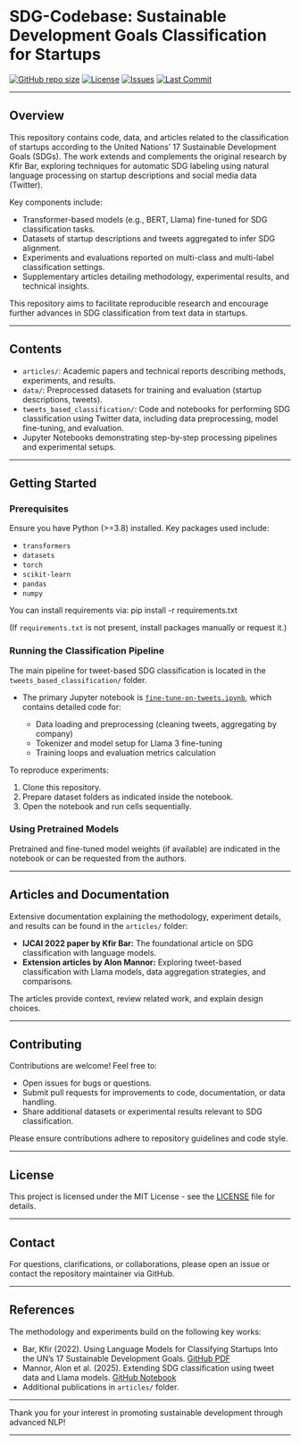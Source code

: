 # SDG-Codebase: Sustainable Development Goals Classification for Startups

[![GitHub repo size](https://img.shields.io/github/repo-size/Amannor/sdg-codebase)](https://github.com/Amannor/sdg-codebase)
[![License](https://img.shields.io/github/license/Amannor/sdg-codebase)](LICENSE)
[![Issues](https://img.shields.io/github/issues/Amannor/sdg-codebase)](https://github.com/Amannor/sdg-codebase/issues)
[![Last Commit](https://img.shields.io/github/last-commit/Amannor/sdg-codebase)](https://github.com/Amannor/sdg-codebase/commits/master)

---

## Overview

This repository contains code, data, and articles related to the classification of startups according to the United Nations’ 17 Sustainable Development Goals (SDGs). The work extends and complements the original research by Kfir Bar, exploring techniques for automatic SDG labeling using natural language processing on startup descriptions and social media data (Twitter).

Key components include:

- Transformer-based models (e.g., BERT, Llama) fine-tuned for SDG classification tasks.
- Datasets of startup descriptions and tweets aggregated to infer SDG alignment.
- Experiments and evaluations reported on multi-class and multi-label classification settings.
- Supplementary articles detailing methodology, experimental results, and technical insights.

This repository aims to facilitate reproducible research and encourage further advances in SDG classification from text data in startups.

---

## Contents

- `articles/`: Academic papers and technical reports describing methods, experiments, and results.
- `data/`: Preprocessed datasets for training and evaluation (startup descriptions, tweets).
- `tweets_based_classification/`: Code and notebooks for performing SDG classification using Twitter data, including data preprocessing, model fine-tuning, and evaluation.
- Jupyter Notebooks demonstrating step-by-step processing pipelines and experimental setups.

---

## Getting Started

### Prerequisites

Ensure you have Python (>=3.8) installed. Key packages used include:

- `transformers`
- `datasets`
- `torch`
- `scikit-learn`
- `pandas`
- `numpy`

You can install requirements via:
pip install -r requirements.txt


(If `requirements.txt` is not present, install packages manually or request it.)

### Running the Classification Pipeline

The main pipeline for tweet-based SDG classification is located in the `tweets_based_classification/` folder. 

- The primary Jupyter notebook is [`fine-tune-on-tweets.ipynb`](https://github.com/Amannor/sdg-codebase/blob/master/tweets_based_classification/fine-tune-on-tweets.ipynb), which contains detailed code for:

  - Data loading and preprocessing (cleaning tweets, aggregating by company)
  - Tokenizer and model setup for Llama 3 fine-tuning
  - Training loops and evaluation metrics calculation

To reproduce experiments:

1. Clone this repository.
2. Prepare dataset folders as indicated inside the notebook.
3. Open the notebook and run cells sequentially.

### Using Pretrained Models

Pretrained and fine-tuned model weights (if available) are indicated in the notebook or can be requested from the authors.

---

## Articles and Documentation

Extensive documentation explaining the methodology, experiment details, and results can be found in the `articles/` folder:

- **IJCAI 2022 paper by Kfir Bar:** The foundational article on SDG classification with language models.
- **Extension articles by Alon Mannor:** Exploring tweet-based classification with Llama models, data aggregation strategies, and comparisons.

The articles provide context, review related work, and explain design choices.

---

## Contributing

Contributions are welcome! Feel free to:

- Open issues for bugs or questions.
- Submit pull requests for improvements to code, documentation, or data handling.
- Share additional datasets or experimental results relevant to SDG classification.

Please ensure contributions adhere to repository guidelines and code style.

---

## License

This project is licensed under the MIT License - see the [LICENSE](LICENSE) file for details.

---

## Contact

For questions, clarifications, or collaborations, please open an issue or contact the repository maintainer via GitHub.

---

## References

The methodology and experiments build on the following key works:

- Bar, Kfir (2022). Using Language Models for Classifying Startups Into the UN’s 17 Sustainable Development Goals. [GitHub PDF](https://github.com/Amannor/sdg-codebase/blob/master/articles/IJCAI_2022_SDGs_Methodology.pdf)
- Mannor, Alon et al. (2025). Extending SDG classification using tweet data and Llama models. [GitHub Notebook](https://github.com/Amannor/sdg-codebase/blob/master/tweets_based_classification/fine-tune-on-tweets.ipynb)
- Additional publications in `articles/` folder.

---

Thank you for your interest in promoting sustainable development through advanced NLP!

---
